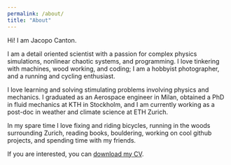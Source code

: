 ```yaml
---
permalink: /about/
title: "About"
---
```


Hi! I am Jacopo Canton.

I am a detail oriented scientist with a passion for complex physics
simulations, nonlinear chaotic systems, and programming.
I love tinkering with machines, wood working, and coding; I am a hobbyist
photographer, and a running and cycling enthusiast.

I love learning and solving stimulating problems involving physics and
mechanics.
I graduated as an Aerospace engineer in Milan, obtained a PhD in fluid
mechanics at KTH in Stockholm, and I am currently working as a post-doc in
weather and climate science at ETH Zurich.

In my spare time I love fixing and riding bicycles, running in the woods
surrounding Zurich, reading books, bouldering, working on cool github projects,
and spending time with my friends.

If you are interested, you can [download my CV](/assets/pdfs/JacopoCanton_CV.pdf).
